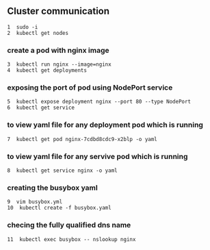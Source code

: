 ## Cluster communication

    1  sudo -i
    2  kubectl get nodes
### create a pod with nginx image
    3  kubectl run nginx --image=nginx
    4  kubectl get deployments
### exposing the port of pod using NodePort service
    5  kubectl expose deployment nginx --port 80 --type NodePort
    6  kubectl get service
### to view yaml file for any deployment pod which is running
    7  kubectl get pod nginx-7cdbd8cdc9-x2blp -o yaml
### to view yaml file for any servive pod which is running
    8  kubectl get service nginx -o yaml
### creating the busybox yaml
    9  vim busybox.yml
    10  kubectl create -f busybox.yaml
### checing the fully qualified dns name
    11  kubectl exec busybox -- nslookup nginx